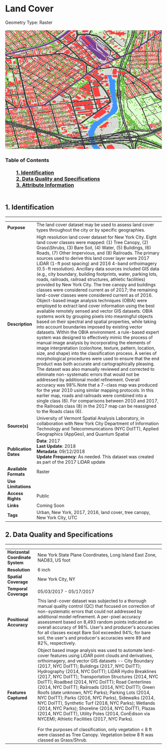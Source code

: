 # Land Cover
Geometry Type: Raster<br><br>![image](https://github.com/CityOfNewYork/nyc-geo-metadata/blob/master/Images/LandCover.png)

### Table of Contents<br><br>&nbsp;&nbsp;&nbsp;&nbsp;&nbsp;&nbsp;&nbsp;&nbsp;&nbsp;[**1. Identification**](#1-identification)<br>&nbsp;&nbsp;&nbsp;&nbsp;&nbsp;&nbsp;&nbsp;&nbsp;&nbsp;[**2. Data Quality and Specifications**](#2-data-quality-and-specifications)<br>&nbsp;&nbsp;&nbsp;&nbsp;&nbsp;&nbsp;&nbsp;&nbsp;&nbsp;[**3. Attribute Information**](#3-attribute-information)<br><br>
## 1. Identification
---------------------------------------------
|     |     |
| --- | --- |
**Purpose** |The land cover dataset may be used to assess land cover types throughout the city or by specific geographies. 
**Description** |High resolution land cover dataset for New York City. Eight land cover classes were mapped: (1) Tree Canopy, (2) Grass\Shrubs, (3) Bare Soil, (4) Water, (5) Buildings, (6) Roads, (7) Other Impervious, and (8) Railroads. The primary sources used to derive this land cover layer were 2017 LiDAR (1-ft post spacing) and 2016 4-band orthoimagery (0.5-ft resolution). Ancillary data sources included GIS data (e.g., city boundary, building footprints, water, parking lots, roads, railroads, railroad structures, athletic facilities) provided by New York City. The tree canopy and buildings classes were considered current as of 2017; the remaining land-cover classes were considered current as of 2016. Object-based image analysis techniques (OBIA) were employed to extract land cover information using the best available remotely sensed and vector GIS datasets. OBIA systems work by grouping pixels into meaningful objects based on their spectral and spatial properties, while taking into account boundaries imposed by existing vector datasets. Within the OBIA environment. a rule-based expert system was designed to effectively mimic the process of manual image analysis by incorporating the elements of image interpretation (color/tone, texture, pattern, location, size, and shape) into the classification process. A series of morphological procedures were used to ensure that the end product was both accurate and cartographically pleasing. The dataset was also manually reviewed and corrected to eliminate non-systematic errors that would not be addressed by additional model refinement. Overall accuracy was 98%.Note that a 7-class map was produced for the year 2010 using similar mapping protocols. In this earlier map, roads and railroads were combined into a single class (6). For comparisons between 2010 and 2017, the Railroads class (8) in the 2017 map can be reassigned to the Roads class (6). 
**Source(s)** |University of Vermont Spatial Analysis Laboratory, in collaboration with New York City Department of Information Technology and Telecommunications (NYC DoITT), Applied Geographics (AppGeo), and Quantum Spatial
**Publication Dates** |**Data**: 2017<br>**Last Update**: 2018<br>**Metadata**: 09/12/2018<br>**Update Frequency**: As needed. This dataset was created as part of the 2017 LiDAR update
**Available Formats** |Raster
**Use Limitations** |
**Access Rights** |Public
**Links** |Coming Soon
**Tags** |Urban, New York, 2017, 2016, land cover, tree canopy, New York City, UTC
## 2. Data Quality and Specifications
---------------------------------------------
|     |     |
| --- | --- |
**Horizontal Coordinate System** |New York State Plane Coordinates, Long Island East Zone, NAD83, US foot
**Resolution** |6 inch
**Spatial Coverage** |New York City, NY
**Temporal Coverage** |05/03/2017 - 05/17/2017 
**Positional Accuracy** |This land-cover dataset was subjected to a thorough manual quality control (QC) that focused on correction of non-systematic errors that could not addressed by additional model refinement. A per-pixel accuracy assessment based on 8,493 random points indicated an overall accuracy of 98%.  User's and producer's accuracies for all classes except Bare Soil exceeded 94%; for bare soil, the user's and producer's accuracies were 89 and 82%, respectively.
**Features Captured** |Object based image analysis was used to automate land-cover features using LiDAR point clouds and derivatives, orthoimagery, and vector GIS datasets -- City Boundary (2017, NYC DoITT); Buildings (2017, NYC DoITT); Hydrography (2014, NYC DoITT); LiDAR Hydro Breaklines (2017, NYC DoITT); Transportation Structures (2014, NYC DoITT); Roadbed (2014, NYC DoITT); Road Centerlines (2014, NYC DoITT); Railroads (2014, NYC DoITT); Green Roofs (date unknown, NYC Parks); Parking Lots (2014, NYC DoITT); Parks (2016, NYC Parks), Sidewalks (2014, NYC DoITT), Synthetic Turf (2018, NYC Parks); Wetlands (2014, NYC Parks); Shoreline (2014, NYC DoITT), Plazas (2014, NYC DoITT), Utility Poles (2014, ConEdison via NYCEM); Athletic Facilities (2017, NYC Parks). <br><br> For the purposes of classification, only vegetation < 8 ft were classed as Tree Canopy. Vegetation below 8 ft was classed as Grass/Shrub. 

